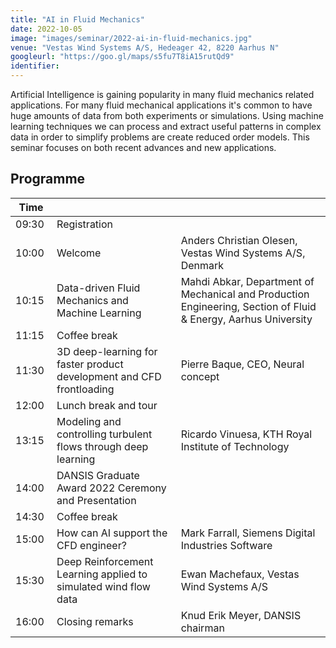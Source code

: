 ```yaml
---
title: "AI in Fluid Mechanics"
date: 2022-10-05
image: "images/seminar/2022-ai-in-fluid-mechanics.jpg"
venue: "Vestas Wind Systems A/S, Hedeager 42, 8220 Aarhus N"
googleurl: "https://goo.gl/maps/s5fu7T8iA15rutQd9"
identifier:
---
```


Artificial Intelligence is gaining popularity in many fluid mechanics related applications. For many fluid mechanical applications it's common to have huge amounts of data from both experiments or simulations. Using machine learning techniques we can process and extract useful patterns in complex data in order to simplify problems are create reduced order models. This seminar focuses on both recent advances and new applications.

## Programme

| Time  |             |             |
| ----- | ----------- | ----------- |
| 09:30 | Registration|             |
| 10:00 | Welcome     | Anders Christian Olesen, Vestas Wind Systems A/S, Denmark |
| 10:15 | Data-driven Fluid Mechanics and Machine Learning | Mahdi Abkar, Department of Mechanical and Production Engineering, Section of Fluid & Energy, Aarhus University |
| 11:15 | Coffee break | |
| 11:30 | 3D deep-learning for faster product development and CFD frontloading | Pierre Baque, CEO, Neural concept |
| 12:00 | Lunch break and tour | |
| 13:15 | Modeling and controlling turbulent flows through deep learning | Ricardo Vinuesa, KTH Royal Institute of Technology |
| 14:00 | DANSIS Graduate Award 2022 Ceremony and Presentation | |
| 14:30 | Coffee break | |
| 15:00 | How can AI support the CFD engineer? | Mark Farrall, Siemens Digital Industries Software |
| 15:30 | Deep Reinforcement Learning applied to simulated wind flow data | Ewan Machefaux, Vestas Wind Systems A/S |
| 16:00 | Closing remarks | Knud Erik Meyer, DANSIS chairman |